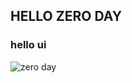 ## HELLO ZERO DAY ##
### hello ui ###

![zero day](https://sectigostore.com/blog/wp-content/uploads/2020/06/zero-day-vulnerability-attack-exploit.jpg)
